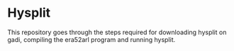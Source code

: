 # Hysplit

This repository goes through the steps required for downloading hysplit on gadi, compiling the era52arl program and running hysplit.

